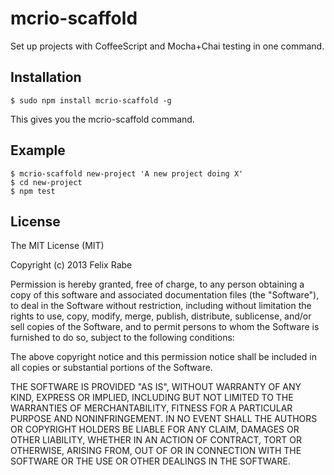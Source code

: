 mcrio-scaffold
==============

Set up projects with CoffeeScript and Mocha+Chai testing in one command.


Installation
------------

    $ sudo npm install mcrio-scaffold -g

This gives you the mcrio-scaffold command.


Example
-------

    $ mcrio-scaffold new-project 'A new project doing X'
    $ cd new-project
    $ npm test


License
-------

The MIT License (MIT)

Copyright (c) 2013 Felix Rabe

Permission is hereby granted, free of charge, to any person obtaining a copy
of this software and associated documentation files (the "Software"), to deal
in the Software without restriction, including without limitation the rights
to use, copy, modify, merge, publish, distribute, sublicense, and/or sell
copies of the Software, and to permit persons to whom the Software is
furnished to do so, subject to the following conditions:

The above copyright notice and this permission notice shall be included in
all copies or substantial portions of the Software.

THE SOFTWARE IS PROVIDED "AS IS", WITHOUT WARRANTY OF ANY KIND, EXPRESS OR
IMPLIED, INCLUDING BUT NOT LIMITED TO THE WARRANTIES OF MERCHANTABILITY,
FITNESS FOR A PARTICULAR PURPOSE AND NONINFRINGEMENT. IN NO EVENT SHALL THE
AUTHORS OR COPYRIGHT HOLDERS BE LIABLE FOR ANY CLAIM, DAMAGES OR OTHER
LIABILITY, WHETHER IN AN ACTION OF CONTRACT, TORT OR OTHERWISE, ARISING FROM,
OUT OF OR IN CONNECTION WITH THE SOFTWARE OR THE USE OR OTHER DEALINGS IN
THE SOFTWARE.
